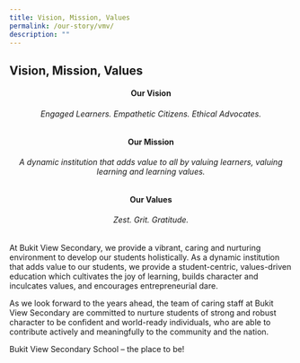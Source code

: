 ```yaml
---
title: Vision, Mission, Values
permalink: /our-story/vmv/
description: ""
---
```

## Vision, Mission, Values

#### <center> Our Vision </center>
###### <center> Engaged Learners. Empathetic Citizens. Ethical Advocates. </center>

#### <center> Our Mission </center>
###### <center>  A dynamic institution that adds value to all by valuing learners, valuing learning and learning values. </center>

#### <center> Our Values </center>
###### <center>  Zest. Grit. Gratitude. </center>

At Bukit View Secondary, we provide a vibrant, caring and nurturing environment to develop our students holistically. As a dynamic institution that adds value to our students, we provide a student-centric, values-driven education which cultivates the joy of learning, builds character and inculcates values, and encourages entrepreneurial dare.  
  
As we look forward to the years ahead, the team of caring staff at Bukit View Secondary are committed to nurture students of strong and robust character to be confident and world-ready individuals, who are able to contribute actively and meaningfully to the community and the nation.  
  
Bukit View Secondary School – the place to be!
